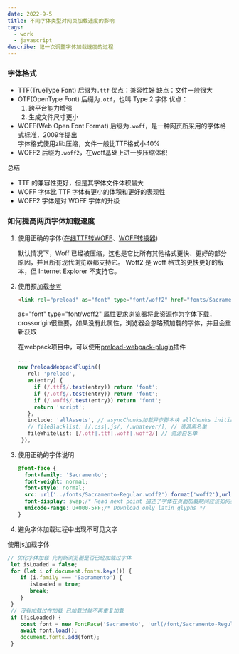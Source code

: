 ```yaml
---
date: 2022-9-5
title: 不同字体类型对网页加载速度的影响
tags:
  - work
  - javascript
describe: 记一次调整字体加载速度的过程
---
```


### 字体格式

- TTF(TrueType Font)
  后缀为`.ttf`
  优点：兼容性好
  缺点：文件一般很大
- OTF(OpenType Font)
  后缀为`.otf`，也叫 Type 2 字体
  优点：
  1. 跨平台能力增强
  2. 生成文件尺寸更小
- WOFF(Web Open Font Format)
  后缀为`.woff`，是一种网页所采用的字体格式标准，2009年提出<br />
  字体格式使用zlib压缩，文件一般比TTF格式小40%
- WOFF2
  后缀为`.woff2`，在woff基础上进一步压缩体积

总结

- TTF 的兼容性更好，但是其字体文件体积最大
- WOFF 字体比 TTF 字体有更小的体积和更好的表现性
- WOFF2 字体是对 WOFF 字体的升级

### 如何提高网页字体加载速度

1. 使用正确的字体([在线TTF转WOFF](https://www.aconvert.com/cn/image/ttf-to-woff/)、[WOFF转换器](https://convertio.co/zh/woff-converter/))

   默认情况下，Woff 已经被压缩，这也是它比所有其他格式更快、更好的部分原因，并且所有现代浏览器都支持它。
   Woff2 是 woff 格式的更快更好的版本，但 Internet Explorer 不支持它。

2. 使用预加载[参考](https://wang1xiang.github.io/blog/docs/javascript/preload-prefetch.html)

   ```html
   <link rel="preload" as="font" type="font/woff2" href="fonts/Sacramento-Regular.woff2" crossorigin="anonymous">
   ```

   as="font" type="font/woff2" 属性要求浏览器将此资源作为字体下载，crossorigin很重要，如果没有此属性，浏览器会忽略预加载的字体，并且会重新获取

   在webpack项目中，可以使用[preload-webpack-plugin]([preload-webpack-plugin'](https://www.npmjs.com/package/@vue/preload-webpack-plugin))插件

   ```ts
   ...
   new PreloadWebpackPlugin({
      rel: 'preload',
      as(entry) {
        if (/.ttf$/.test(entry)) return 'font';
        if (/.otf$/.test(entry)) return 'font';
        if (/.woff$/.test(entry)) return 'font';
        return 'script';
      },
      include: 'allAssets', // asyncChunks加载异步脚本块 allChunks initial
      // fileBlacklist: [/.css|.js/, /.whatever/], // 资源黑名单
      fileWhitelist: [/.otf|.ttf|.woff|.woff2/] // 资源白名单
    }),
   ```

3. 使用正确的字体说明

   ```css
   @font-face {
     font-family: 'Sacramento';
     font-weight: normal;
     font-style: normal;
     src: url('../fonts/Sacramento-Regular.woff2') format('woff2'),url('../fonts/Sacramento-Regular.woff') format('woff');
     font-display: swap;/* Read next point 描述了字体在页面加载期间应该如何表现*/ 
     unicode-range: U+000-5FF;/* Download only latin glyphs */
   }
   ```

4. 避免字体加载过程中出现不可见文字

  使用js加载字体

  ```jsx
  // 优化字体加载 先判断浏览器是否已经加载过字体
   let isLoaded = false;
   for (let i of document.fonts.keys()) {
      if (i.family === 'Sacramento') {
         isLoaded = true;
         break;
      }
   }
   // 没有加载过在加载 已加载过就不再重复加载
   if (!isLoaded) {
      const font = new FontFace('Sacramento', 'url(/font/Sacramento-Regular.woff)');
      await font.load();
      document.fonts.add(font);
   }
  ```

